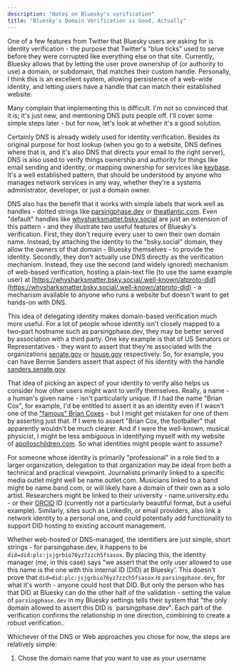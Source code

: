 ```yaml
---
description: "Notes on Bluesky's verification"
title: "Bluesky's Domain Verification is Good, Actually"
---
```

One of a few features from Twitter that Bluesky users are asking for is identity verification -  the purpose that Twitter's "blue ticks" used to serve before they were corrupted like everything else on that site.
Currently, Bluesky allows that by letting the user prove ownership of (or authority to use) a domain, or subdomain, that matches their custom handle. Personally, I think this is an excellent system, allowing persistence of a web-wide identity, and letting users have a handle that can match their established website.

Many complain that implementing this is difficult. I'm not so convinced that it is; it's just new, and mentioning DNS puts people off. I'll cover some simple steps later - but for now, let's look at whether it's a good solution.

Certainly DNS is already widely used for identity verification. Besides its original purpose for host lookup (when you go to a website, DNS defines where that is, and it's also DNS that directs your email to the right server), DNS is also used to verify things ownership and authority for things like email sending and identity, or mapping ownership for services like [keybase](https://keybase.io). It's a well established pattern, that should be understood by anyone who manages network services in any way, whether they're a systems administrator, developer, or just a domain owner.

DNS also has the benefit that it works with simple labels that work well as handles - dotted strings like [parsingphase.dev](https://bsky.app/profile/parsingphase.dev) or [theatlantic.com](https://bsky.app/profile/). Even "default" handles like [whysharksmatter.bsky.social](https://bsky.app/profile/whysharksmatter.bsky.social) are just an extension of this pattern - and they illustrate two useful features of Bluesky's verification. First, they don't require every user to own their own domain name. Instead, by attaching the identity to the "bsky.social" domain, they allow the owners of that domain - Bluesky themselves - to provide the identity. Secondly, they don't actually use DNS directly as the verification mechanism. Instead, they use the second (and widely ignored) mechanism of web-based verification, hosting a plain-text file (to use the same example user) at [https://whysharksmatter.bsky.social/.well-known/atproto-did](https://whysharksmatter.bsky.social/.well-known/atproto-did) - a mechanism available to anyone who runs a website but doesn't want to get hands-on with DNS.

This idea of delegating identity makes domain-based verification much more useful. For a lot of people whose identity 
isn't closely mapped to a two-part hostname such as parsingphase.dev, they may be better served by association with a third party. One key example is that of US Senators or Representatives - they want to assert that they're associated with the organizations [senate.gov](https://senate.gov) or [house.gov](https://house.gov) respectively. So, for example, you can have Bernie Sanders assert that aspect of his identity with the handle [sanders.senate.gov](https://bsky.app/profile/sanders.senate.gov). 

That idea of picking an aspect of your identity to verify also helps us consider how other users might want to verify  themselves. Really, a name - a human's given name - isn't particularly unique. If I had the name "Brian Cox", for example, I'd be entitled to assert it as an identity even if I wasn't one of the ["famous" Brian Coxes](https://en.wikipedia.org/wiki/Brian_Cox) - but I might get mistaken for one of them by asserting just that. If I were to assert "Brian Cox, the footballer" that apparently wouldn't be much clearer. And if I were the well-known, musical physicist, I might be less ambiguous in identifying myself with my website of [apolloschildren.com](https://apolloschildren.com/). So what identities might people want to assume? 

For someone whose identity is primarily "professional" in a role tied to a larger organization, delegation to that organization may be ideal from both a technical and practical viewpoint. Journalists primarily linked to a specific media outlet might well be name.outlet.com. Musicians linked to a band might be name.band.com, or will likely have a domain of their own as a solo artist. Researchers might be linked to their university - name.university.edu - or their [ORCID](https://orcid.org/) ID (currently not a particularly beautiful format, but a useful example). Similarly, sites such as LinkedIn, or email providers, also link a network identity to a personal one, and could potentially add functionality to support DID hosting to existing account management.

Whether web-hosted or DNS-managed, the identifiers are just simple, short strings - for parsingphase.dev, it happens to be `did=did:plc:jsjgrbio76yz7zzch5fsasox`. By placing this, the identity manager (me, in this case) says "we assert that the only user allowed to use this name is the one with this internal ID (DID) at Bluesky'. This doesn't prove that `did=did:plc:jsjgrbio76yz7zzch5fsasox` *is* `parsingphase.dev`, for what it's worth - anyone could host that DID. But only the person who has that DID at Bluesky can do the other half of the validation - setting the value of `parsingphase.dev` in my Bluesky settings tells their system that "the only domain allowed to assert this DID is `parsingphase.dev". Each part of the verification confirms the relationship in one direction, combining to create a robust verification..


Whichever of the DNS or Web approaches you chose for now, the steps are relatively simple:
1. Chose the domain name that you want to use as your username
